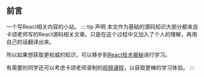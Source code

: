 ## 前言
一个写React相关内容的小站。
::: tip 声明
本文作为基础的源码知识大部分都来自卡颂老师写的React源码相关文章。只是在这个过程中又加入了个人的理解，再用自己的话翻译出来。  

所以如果想获取更权威的知识，可以移步到[React技术揭秘](https://react.iamkasong.com/)进行学习。  

有需要的同学还可以考虑卡颂老师录制的[视频课程](https://ke.segmentfault.com/course/1650000023864436)，以获取更棒的学习体验。
:::

<!-- React作为一款主流的前端框架，其源代码的体量是非常庞大的，所以对于”学习源码“是一件需要长时间投入精力去做的事情。  

为了使”学习源码“更有效率，就需要采取一定的策略。  

从理念到架构，从架构到实现，再从实现到具体的问题。这是是一个从宏观到微观再到宏观过程，就像”深入浅出“。  

如果从顶层api开始介绍，是很难将源码内容串联起来的。作为一款使用广泛的框架，一大特点就是”易用“。因为要使框架变得容易使用，就需要化繁为简，将源码内部复杂的逻辑能够简化成一个个的api。  

这就导致采用从api的角度去学习源码是很难深入到源码内部的。就算真的深入到源码层面，这些api连接的知识相互之间也是分散的，而分散的知识就容易被遗忘。  

先从理念到架构，可以从宏观的角度构建一颗React体系树。  

有了体系树之后，再从架构到实现，可以从微观的角度为这可树增枝添叶。

最后从实现到具体的问题，我们就可以再从整体透视的来看React源码。 -->


